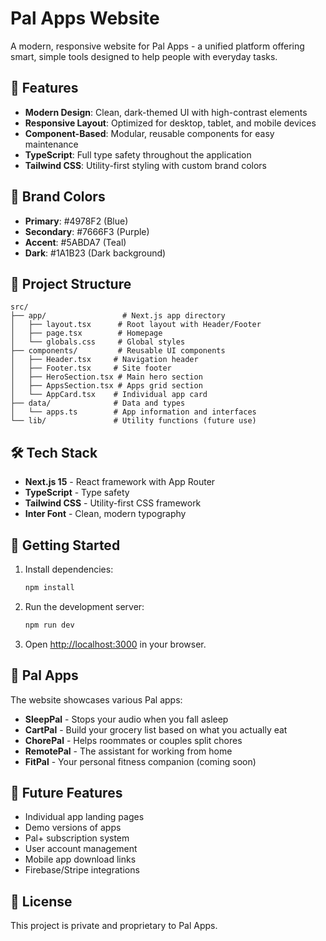 # Pal Apps Website

A modern, responsive website for Pal Apps - a unified platform offering smart, simple tools designed to help people with everyday tasks.

## 🚀 Features

- **Modern Design**: Clean, dark-themed UI with high-contrast elements
- **Responsive Layout**: Optimized for desktop, tablet, and mobile devices
- **Component-Based**: Modular, reusable components for easy maintenance
- **TypeScript**: Full type safety throughout the application
- **Tailwind CSS**: Utility-first styling with custom brand colors

## 🎨 Brand Colors

- **Primary**: #4978F2 (Blue)
- **Secondary**: #7666F3 (Purple)
- **Accent**: #5ABDA7 (Teal)
- **Dark**: #1A1B23 (Dark background)

## 📁 Project Structure

```
src/
├── app/                 # Next.js app directory
│   ├── layout.tsx      # Root layout with Header/Footer
│   ├── page.tsx        # Homepage
│   └── globals.css     # Global styles
├── components/         # Reusable UI components
│   ├── Header.tsx     # Navigation header
│   ├── Footer.tsx     # Site footer
│   ├── HeroSection.tsx # Main hero section
│   ├── AppsSection.tsx # Apps grid section
│   └── AppCard.tsx    # Individual app card
├── data/              # Data and types
│   └── apps.ts        # App information and interfaces
└── lib/               # Utility functions (future use)
```

## 🛠️ Tech Stack

- **Next.js 15** - React framework with App Router
- **TypeScript** - Type safety
- **Tailwind CSS** - Utility-first CSS framework
- **Inter Font** - Clean, modern typography

## 🚀 Getting Started

1. Install dependencies:
   ```bash
   npm install
   ```

2. Run the development server:
   ```bash
   npm run dev
   ```

3. Open [http://localhost:3000](http://localhost:3000) in your browser.

## 📱 Pal Apps

The website showcases various Pal apps:

- **SleepPal** - Stops your audio when you fall asleep
- **CartPal** - Build your grocery list based on what you actually eat
- **ChorePal** - Helps roommates or couples split chores
- **RemotePal** - The assistant for working from home
- **FitPal** - Your personal fitness companion (coming soon)

## 🔮 Future Features

- Individual app landing pages
- Demo versions of apps
- Pal+ subscription system
- User account management
- Mobile app download links
- Firebase/Stripe integrations

## 📄 License

This project is private and proprietary to Pal Apps.
